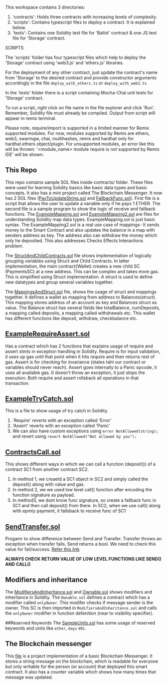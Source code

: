 

This workspace contains 3 directories:

1. 'contracts': Holds three contracts with increasing levels of complexity.
2. 'scripts': Contains  typescript files to deploy a contract. It is explained below.
3. 'tests': Contains one Solidity test file for 'Ballot' contract & one JS test file for 'Storage' contract.

SCRIPTS

The 'scripts' folder has four typescript files which help to deploy the 'Storage' contract using 'web3.js' and 'ethers.js' libraries.

For the deployment of any other contract, just update the contract's name from 'Storage' to the desired contract and provide constructor arguments accordingly 
in the file `deploy_with_ethers.ts` or  `deploy_with_web3.ts`

In the 'tests' folder there is a script containing Mocha-Chai unit tests for 'Storage' contract.

To run a script, right click on file name in the file explorer and click 'Run'. Remember, Solidity file must already be compiled.
Output from script will appear in remix terminal.

Please note, require/import is supported in a limited manner for Remix supported modules.
For now, modules supported by Remix are ethers, web3, swarmgw, chai, multihashes, remix and hardhat only for hardhat.ethers object/plugin.
For unsupported modules, an error like this will be thrown: '<module_name> module require is not supported by Remix IDE' will be shown.
## This Repo
This repo contains sample SOL files inside contracts/ folder. These files were used for learning Solidity basics like basic data types and basic concepts. It also has a mini project called The Blockchain Messenger. It now has 2 SOL files ([PayToUpdateString.sol](contracts/PayToUpdateString.sol) and [FallbackFunc.sol](contracts/FallbackFunc.sol)). First file is a script that allows the user to update a variable only if he pays 1 ETHER. The second file is a sample program to show the logic of receive and fallback functions.
The [ExampleMapping.sol](contracts/ExampleMapping.sol) and [ExampleMapping2.sol](contracts/ExampleMapping2.sol) are files for understanding Solidity map data types. ExampleMapping.sol is just basic syntax. The ExampleMapping2.sol is a real use case of mappings- It sends money to the Smart Contract and also updates the balance in a map with senders address as key. The address also can withdraw the money which only he deposited. This also addresses Checks Effects Interactions problem.

The [StructAndChildContracts.sol](contracts/StructAndChildContracts.sol) file shows implementation of logically grouping variables using Struct and Child Contracts. In latter implementation, the main contract{Wallet) creates a new child SC (PaymentsSC) at a new address. This can be complex and takes more gas.  This is simplified using Struct implementation. A struct is used to define new datatypes and group several variables together. 


The [MappingsAndStruct.sol](contracts/MappingsAndStruct.sol) file, shows the usage of struct and mappings together. It defines a wallet as mapping from address to Balances(struct). This mapping stores address of an account as key and Balances struct as value. The Balance struct has several fields like totalBalance, numDeposits, a mapping called deposits, a mapping called withdrawals etc. This wallet has different functions like deposit, withdraw, checkbalance etc.

## [ExampleRequireAssert.sol](contracts/ExampleRequireAssert.sol)
Has a contract which has 2 functions that explains usage of require and assert stmts in exception handling in Solidity. Require is for input validation, it uses up gas until that point when it hits require and then returns rest of gas. Assert is for checking for invariance (states taht our contract or variables should never reach). Assert goes internally to a Panic opcode, it uses all available gas. It doesn't throw an exception, it just stops the execution.
Both require and assert rollsback all operations in that transaction.

## [ExampleTryCatch.sol](contracts/ExampleTryCatch.sol)
This is a file to show usage of try catch in Solidity.
1. 'Require' reverts with an exception called 'Error'
2. 'Assert' reverts with an exception called 'Panic'
3. We can also have custom exceptions using `error NotAllowed(string);` and revert using `revert NotAllowed("Not allowed by you");`

## [ContractsCall.sol](contracts/ContractsCall.sol)
This shows different ways in which we can call a function (deposit()) of a contract SC1 from another contract SC2.
1. In method 1, we creaetd a SC1 object in SC2 and simply called the deposit() along with value and gas.
2. In method 2, we we used low level call() function after encoding the function signature as payload.
3. In method3, we dont know func signature, so create a fallback func in SC1 and then call deposit() from there. In SC2, when we use call() along with epmty payment, it fallsback to receive func of SC1

## [SendTransfer.sol](contracts/SendTransfer.sol)
Progamr to show difference between Send and Transfer. Transfer throws an exception when transfer fails. Send returns a bool. We need to check this value for fail/success.
[Refer this link](https://ethereum-blockchain-developer.com/2022-04-smart-wallet/07-low-level-calls-in-depth/#difference-send-and-transfer)

**ALWAYS CHECK RETURN VALUE OF LOW LEVEL FUNCTIONS LIKE SEND() AND CALL()** 



## Modifiers and inheritance

The [ModifiersAndInheritance.sol](contracts/ModifiersAndInheritance.sol) and [Ownable.sol](contracts/Ownable.sol) shows modifiers and inheritance in Solidity. The `Ownable.sol` defines a contract which has a modifier called `onlyOwner`. This modifer checks if message sender is the owner. This SC is then imported in `ModifiersAndInheritance.sol` and calls the `onlyOwner` modifier in function defenition (near to visibility specifier). 

##Reserved Keywords
The [SampleUnits.sol](contracts/SampleUnits.sol) has some usage of reserved keywords and units like `ether`, `days` etc.




## The Blockchain messenger
This [file](contracts/TheBlockchainMessenger.sol) is a project implementation of a basic Blockchain Messenger. It stores a string message on the blockchain, which is readable for everyone but only writable for the person (or account) that deployed this smart contract. It also has a counter variable which shows how many times that message was updated.
